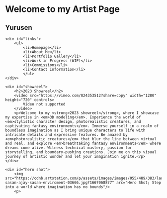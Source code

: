 <!DOCTYPE html>
<html>

<head>
	<title>Yurusen Artist Page</title>
</head>

<body>
	<div id="title">
		<h1>Welcome to my Artist Page</h1>
		<h2>Yurusen</h2>
	</div>

	<div id="links">
		<ul>
			<li>Homepage</li>
			<li>About Me</li>
			<li>Portfolio Gallery</li>
			<li>Work in Progress (WIP)</li>
			<li>Commissions</li>
			<li>Contact Information</li>
			</ul>
	</div>

	<div id="showreel">
		<h2>2023 Showreel</h2>
		<video src="https://vimeo.com/824353512?share=copy" width="1280" height="720" controls>
			Video not supported
		</video>
		<p>Welcome to my <strong>2023 showreel</strong>, where I showcase my expertise in <em>3D modeling</em>. Experience the world of <em>stylistic character design, photorealistic creatures, and captivating fantasy environments</em>. Immerse yourself in a realm of boundless imagination as I bring unique characters to life with intricate details and expressive features. Be amazed by <em>photorealistic creatures</em> that blur the line between virtual and real, and explore <em>breathtaking fantasy environments</em> where dreams come alive. Witness technical mastery, passion for storytelling, and boundary-pushing creations. Join me on this visual journey of artistic wonder and let your imagination ignite.</p>
	</div>

	<div id="hero shot">
		<img src="https://cdnb.artstation.com/p/assets/images/images/055/489/383/large/ajay-sasan-ajay-sasan-enviroment-03666.jpg?1667068877" arc="Hero Shot; Step into a world where imagination has no bounds"/>
		<p>
</body>

</html>
